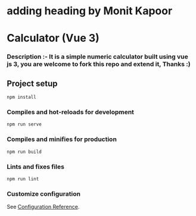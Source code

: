 # adding heading by Monit Kapoor
# Calculator (Vue 3)

### Description :- It is a simple numeric calculator built using vue js 3, you are welcome to fork this repo and extend it, Thanks :)

## Project setup
```
npm install
```

### Compiles and hot-reloads for development
```
npm run serve
```

### Compiles and minifies for production
```
npm run build
```

### Lints and fixes files
```
npm run lint
```

### Customize configuration
See [Configuration Reference](https://cli.vuejs.org/config/).
